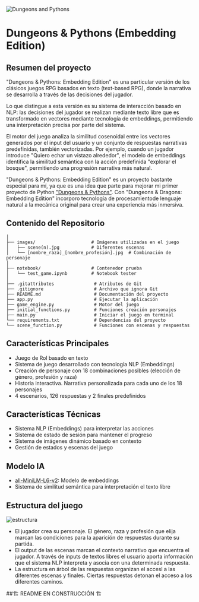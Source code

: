 ![Dungeons and Pythons](https://i.imgur.com/t0n8bOy.jpeg)

# Dungeons & Pythons (Embedding Edition)

## Resumen del proyecto

"Dungeons & Pythons: Embedding Edition" es una particular versión de los clásicos juegos RPG basados en texto (text-based RPG), donde la narrativa se desarrolla a través de las decisiones del
jugador.

Lo que distingue a esta versión es su sistema de interacción basado en NLP: las decisiones del jugador se realizan mediante texto libre que es transformado en vectores mediante tecnología de embeddings, permitiendo una interpretación precisa por parte del sistema.

El motor del juego analiza la similitud cosenoidal entre los vectores generados por el input del usuario y un conjunto de respuestas narrativas predefinidas, también vectorizadas. Por ejemplo, cuando un jugador introduce "Quiero echar un vistazo alrededor", el modelo de embeddings identifica la similitud semántica con la acción predefinida "explorar el bosque", permitiendo una progresión narrativa más natural.

"Dungeons & Pythons: Embedding Edition" es un proyecto bastante especial para mí, ya que es una idea que parte para mejorar mi primer proyecto de Python ["Dungeons & Pythons"](https://github.com/TonioDominguez/Dungeons_and_Pythons). Con "Dungeons & Dragons: Embedding Edition" incorporo tecnología de procesamientode lenguaje natural a la mecánica original para crear una experiencia más inmersiva.

## Contenido del Repositorio

```Contenido del Repositorio Dungeons & Pythons: Embedding Edition
│
├── images/                     # Imágenes utilizadas en el juego
│   ├── scene(n).jpg            # Diferentes escenas
│   └── [nombre_raza]_[nombre_profesión].jpg  # Combinación de personaje
│
├── notebook/                   # Contenedor prueba
│   └── test_game.ipynb         # Notebook tester
│
├── .gitattributes               # Atributos de Git
├── .gitignore                   # Archivo que ignora Git
├── README.md                    # Documentación del proyecto
├── app.py                       # Ejecutar la aplicación
├── game_engine.py               # Motor del juego
├── initial_functions.py         # Funciones creación personajes
├── main.py                      # Iniciar el juego en terminal
└── requirements.txt             # Dependencias del proyecto
└── scene_function.py            # Funciones con escenas y respuestas
```

## Características Principales

- Juego de Rol basado en texto
- Sistema de juego desarrollado con tecnología NLP (Embeddings)
- Creación de personaje con 18 combinaciones posibles (elección de género, profesión y raza)
- Historia interactiva. Narrativa personalizada para cada uno de los 18 personajes
- 4 escenarios, 126 respuestas y 2 finales predefinidos

## Características Técnicas

- Sistema NLP (Embeddings) para interpretar las acciones
- Sistema de estado de sesión para mantener el progreso
- Sistema de imágenes dinámico basado en contexto
- Gestión de estados y escenas del juego

## Modelo IA

- [all-MiniLM-L6-v2](https://huggingface.co/sentence-transformers/all-MiniLM-L6-v2): Modelo de embeddings
- Sistema de similitud semántica para interpretación el texto libre

## Estructura del juego

![estructura](https://i.imgur.com/Dn9ymiC.png)

- El jugador crea su personaje. El género, raza y profesión que elija marcan las condiciones para la aparición de respuestas durante su partida.
- El output de las escenas marcan el contexto narrativo que encuentra el jugador. A través de inputs de textos libres el usuario aporta información que el sistema NLP interpreta y asocia con una determinada respuesta.
- La estructura en árbol de las respuestas organizan el accesl a las diferentes escenas y finales. Ciertas respuestas detonan el acceso a los diferentes caminos.

##🏗️ README EN CONSTRUCCIÓN 🏗️
